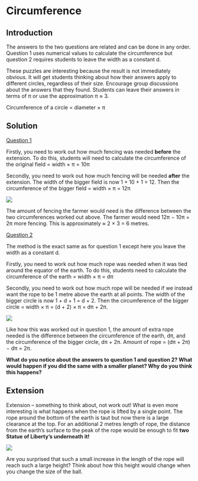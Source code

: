 # Circumference

## Introduction  

The answers to the two questions are related and can be done in any order. Question 1 uses numerical values to calculate the circumference but question 2 requires students to leave the width as a constant d.  

These puzzles are interesting because the result is not immediately obvious. It will get students thinking about how their answers apply to different circles, regardless of their size. Encourage group discussions about the answers that they found. Students can leave their answers in terms of π or use the approximation π ≈ 3.  

Circumference of a circle = diameter × π


## Solution  

<ins>Question 1 </ins> 

Firstly, you need to work out how much fencing was needed **before** the extension. To do this, students will need to calculate the circumference of the original field = width × π = 10π  

Secondly, you need to work out how much fencing will be needed  **after**  the extension. The width of the bigger field is now 1 + 10 + 1 = 12. Then the circumference of the bigger field = width × π = 12π  


![](https://github.com/supportingami/sami-maths-club/blob/master/maths-club-pack/images/circumference-3.png?raw=true)  

The amount of fencing the farmer would need is the difference between the two circumferences worked out above. The farmer would need 12π − 10π = 2π more fencing. This is approximately ≈ 2 × 3 = 6 metres.  

<ins>Question 2 </ins>

The method is the exact same as for question 1 except here you leave the width as a constant d.  

Firstly, you need to work out how much rope was needed when it was tied around the equator of the earth. To do this, students need to calculate the circumference of the earth = width × π = dπ  

Secondly, you need to work out how much rope will be needed if we instead want the rope to be 1 metre above the earth at all points. The width of the bigger circle is now 1 + d + 1 = d + 2. Then the circumference of the bigger circle = width × π = (d + 2) × π = dπ + 2π.  

![](https://github.com/supportingami/sami-maths-club/blob/master/maths-club-pack/images/circumference-4.png?raw=true)  

Like how this was worked out in question 1, the amount of extra rope needed is the difference between the circumference of the earth, dπ, and the circumference of the bigger circle, dπ + 2π. Amount of rope = (dπ + 2π) − dπ = 2π.  

**What do you notice about the answers to question 1 and question 2? What would happen if you did the same with a smaller planet? Why do you think this happens?**  

## Extension

Extension – something to think about, not work out!
What is even more interesting is what happens when the rope is lifted by a single point. The rope around the bottom of the earth is taut but now there is a large clearance at the top. For an additional 2 metres length of rope, the distance from the earth’s surface to the peak of the rope would be enough to fit **two Statue of Liberty’s underneath it!**  

![](https://github.com/supportingami/sami-maths-club/blob/master/maths-club-pack/images/circumference-5.png?raw=true)


Are you surprised that such a small increase in the length of the rope will reach such a large height? Think about how this height would change when you change the size of the ball.







